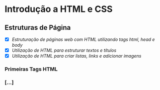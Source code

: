 # Introdução a HTML e CSS

## Estruturas de Página

- [X] _Estruturação de páginas web com HTML utilizando tags html, head e body_
- [X] _Utilização de HTML para estruturar textos e títulos_
- [X] _Utilização de HTML para criar listas, links e adicionar imagens_

### Primeiras Tags HTML

### [...]
